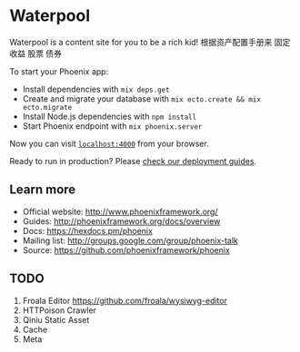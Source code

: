 # Waterpool

Waterpool is a content site for you to be a rich kid!
根据资产配置手册来
固定收益 股票 债券

To start your Phoenix app:

  * Install dependencies with `mix deps.get`
  * Create and migrate your database with `mix ecto.create && mix ecto.migrate`
  * Install Node.js dependencies with `npm install`
  * Start Phoenix endpoint with `mix phoenix.server`

Now you can visit [`localhost:4000`](http://localhost:4000) from your browser.

Ready to run in production? Please [check our deployment guides](http://www.phoenixframework.org/docs/deployment).

## Learn more

  * Official website: http://www.phoenixframework.org/
  * Guides: http://phoenixframework.org/docs/overview
  * Docs: https://hexdocs.pm/phoenix
  * Mailing list: http://groups.google.com/group/phoenix-talk
  * Source: https://github.com/phoenixframework/phoenix

## TODO
1. Froala Editor https://github.com/froala/wysiwyg-editor
2. HTTPoison Crawler
3. Qiniu Static Asset
4. Cache
5. Meta

